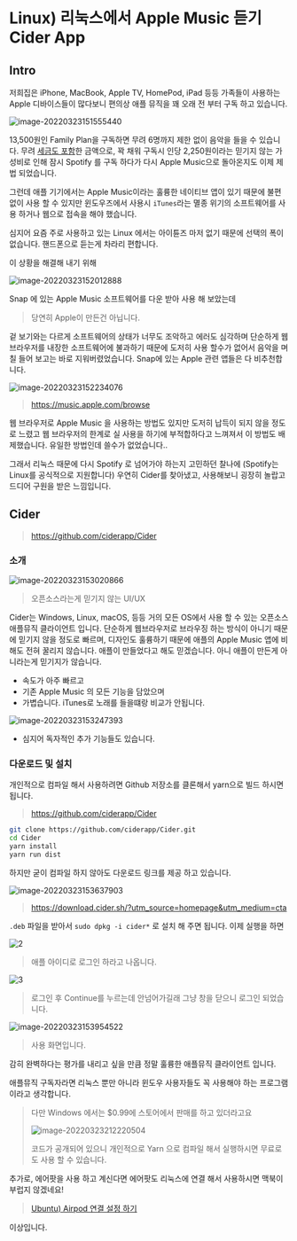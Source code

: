# Linux) 리눅스에서 Apple Music 듣기 Cider App

## Intro

저희집은 iPhone, MacBook, Apple TV, HomePod, iPad 등등 가족들이 사용하는 Apple 디바이스들이 많다보니 편의상 애플 뮤직을  꽤 오래 전 부터 구독 하고 있습니다.

![image-20220323151555440](https://raw.githubusercontent.com/Shane-Park/mdblog/main/OS/linux/cider.assets/image-20220323151555440.png) 

13,500원인 Family Plan을 구독하면 무려 6명까지 제한 없이 음악을 들을 수 있습니다. 무려 <u>세금도 포함</u>한 금액으로, 꽉 채워 구독시 인당 2,250원이라는 믿기지 않는 가성비로 인해 잠시 Spotify 를 구독 하다가 다시 Apple Music으로 돌아온지도 이제 제법 되었습니다.

그런데 애플 기기에서는 Apple Music이라는 훌륭한 네이티브 앱이 있기 때문에 불편 없이 사용 할 수 있지만 윈도우즈에서 사용시 `iTunes`라는 멸종 위기의 소프트웨어를 사용 하거나 웹으로 접속을 해야 했습니다.

심지어 요즘 주로 사용하고 있는 Linux 에서는 아이튠즈 마저 없기 때문에 선택의 폭이 없습니다. 핸드폰으로 듣는게 차라리 편합니다.

이 상황을 해결해 내기 위해

![image-20220323152012888](https://raw.githubusercontent.com/Shane-Park/mdblog/main/OS/linux/cider.assets/image-20220323152012888.png)

Snap 에 있는 Apple Music 소프트웨어를 다운 받아 사용 해 보았는데

> 당연히 Apple이 만든건 아닙니다.

겉 보기와는 다르게 소프트웨어의 상태가 너무도 조악하고 에러도 심각하며 단순하게 웹 브라우저를 내장한 소프트웨어에 불과하기 때문에 도저히 사용 할수가 없어서 음악을 며칠 들어 보고는 바로 지워버렸었습니다. Snap에 있는 Apple 관련 앱들은 다 비추천합니다.

![image-20220323152234076](https://raw.githubusercontent.com/Shane-Park/mdblog/main/OS/linux/cider.assets/image-20220323152234076.png)

> https://music.apple.com/browse

웹 브라우저로 Apple Music 을 사용하는 방법도 있지만 도저히 납득이 되지 않을 정도로 느렸고 웹 브라우저의 한계로 실 사용을 하기에 부적합하다고 느껴져서 이 방법도 배제했습니다. 유일한 방법인데 쓸수가 없었습니다..

그래서 리눅스 때문에 다시 Spotify 로 넘어가야 하는지 고민하던 찰나에 (Spotify는 Linux를 공식적으로 지원합니다) 우연히 Cider를 찾아냈고, 사용해보니 굉장히 놀랍고 드디어 구원을 받은 느낌입니다. 

## Cider

> https://github.com/ciderapp/Cider

### 소개

![image-20220323153020866](https://raw.githubusercontent.com/Shane-Park/mdblog/main/OS/linux/cider.assets/image-20220323153020866.png)

> 오픈소스라는게 믿기지 않는 UI/UX

Cider는 Windows, Linux, macOS, 등등 거의 모든 OS에서 사용 할 수 있는 오픈소스 애플뮤직 클라이언트 입니다. 단순하게 웹브라우저로 브라우징 하는 방식이 아니기 때문에 믿기지 않을 정도로 빠르며, 디자인도 훌륭하기 때문에 애플의 Apple Music 앱에 비해도 전혀 꿀리지 않습니다. 애플이 만들었다고 해도 믿겠습니다. 아니 애플이 만든게 아니라는게 믿기지가 않습니다.

- 속도가 아주 빠르고
- 기존 Apple Music 의 모든 기능을 담았으며
- 가볍습니다. iTunes로 노래를 들을떄랑 비교가 안됩니다.

![image-20220323153247393](https://raw.githubusercontent.com/Shane-Park/mdblog/main/OS/linux/cider.assets/image-20220323153247393.png)

- 심지어 독자적인 추가 기능들도 있습니다.

### 다운로드 및 설치

개인적으로 컴파일 해서 사용하려면 Github 저장소를 클론해서 yarn으로 빌드 하시면 됩니다.

> https://github.com/ciderapp/Cider

```zsh
git clone https://github.com/ciderapp/Cider.git
cd Cider
yarn install
yarn run dist
```

하지만 굳이 컴파일 하지 않아도 다운로드 링크를 제공 하고 있습니다.

![image-20220323153637903](https://raw.githubusercontent.com/Shane-Park/mdblog/main/OS/linux/cider.assets/image-20220323153637903.png)

> https://download.cider.sh/?utm_source=homepage&utm_medium=cta

`.deb` 파일을 받아서 `sudo dpkg -i cider*` 로 설치 해 주면 됩니다. 이제 실행을 하면

![2](https://raw.githubusercontent.com/Shane-Park/mdblog/main/OS/linux/cider.assets/2.png)

> 애플 아이디로 로그인 하라고 나옵니다.

![3](https://raw.githubusercontent.com/Shane-Park/mdblog/main/OS/linux/cider.assets/3.png)

> 로그인 후 Continue를 누르는데 안넘어가길래 그냥 창을 닫으니 로그인 되었습니다.

![image-20220323153954522](https://raw.githubusercontent.com/Shane-Park/mdblog/main/OS/linux/cider.assets/image-20220323153954522.png)

>  사용 화면입니다.

감히 완벽하다는 평가를 내리고 싶을 만큼 정말 훌륭한 애플뮤직 클라이언트 입니다.

애플뮤직 구독자라면 리눅스 뿐만 아니라 윈도우 사용자들도 꼭 사용해야 하는 프로그램이라고 생각합니다.

> 다만 Windows 에서는 $0.99에 스토어에서 판매를 하고 있더라고요
>
> ![image-20220323212220504](/Users/shane/Documents/GitHub/mdblog/OS/linux/cider.assets/image-20220323212220504.png)
>
> 코드가 공개되어 있으니 개인적으로 Yarn 으로 컴파일 해서 실행하시면 무료로도 사용 할 수 있습니다.

추가로, 에어팟을 사용 하고 계신다면 에어팟도 리눅스에 연결 해서 사용하시면 맥북이 부럽지 않겠네요!

> [Ubuntu) Airpod 연결 설정 하기](https://shanepark.tistory.com/346)

이상입니다.